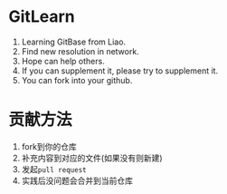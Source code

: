 # GitLearn

1. Learning GitBase from Liao.
2. Find new resolution in network.
3. Hope can help others.
4. If you can supplement it, please try to supplement it.
5. You can fork into your github.


# 贡献方法
1. fork到你的仓库
2. 补充内容到对应的文件(如果没有则新建)
3. 发起`pull request`
4. 实践后没问题会合并到当前仓库
